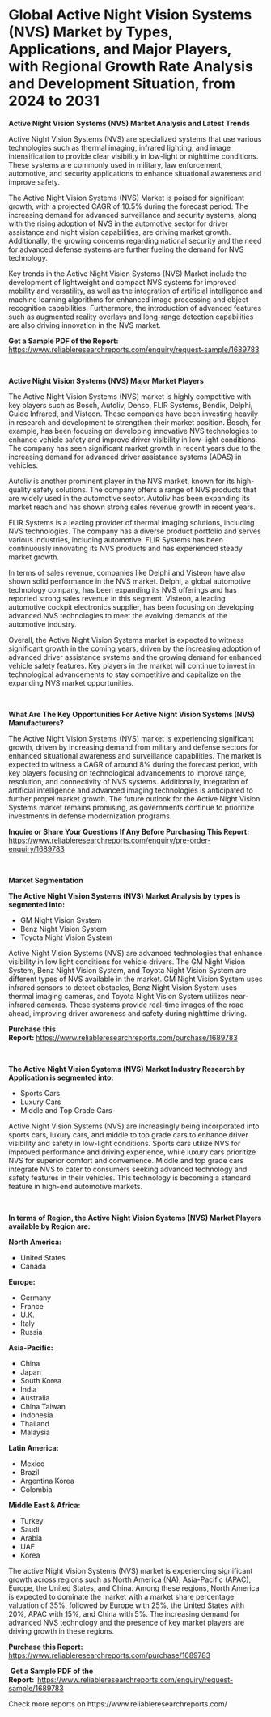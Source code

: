 <p><h1>Global Active Night Vision Systems (NVS) Market by Types, Applications, and Major Players, with Regional Growth Rate Analysis and Development Situation, from 2024 to 2031</h1></p><p><strong>Active Night Vision Systems (NVS) Market Analysis and Latest Trends</strong></p>
<p><p>Active Night Vision Systems (NVS) are specialized systems that use various technologies such as thermal imaging, infrared lighting, and image intensification to provide clear visibility in low-light or nighttime conditions. These systems are commonly used in military, law enforcement, automotive, and security applications to enhance situational awareness and improve safety.</p><p>The Active Night Vision Systems (NVS) Market is poised for significant growth, with a projected CAGR of 10.5% during the forecast period. The increasing demand for advanced surveillance and security systems, along with the rising adoption of NVS in the automotive sector for driver assistance and night vision capabilities, are driving market growth. Additionally, the growing concerns regarding national security and the need for advanced defense systems are further fueling the demand for NVS technology.</p><p>Key trends in the Active Night Vision Systems (NVS) Market include the development of lightweight and compact NVS systems for improved mobility and versatility, as well as the integration of artificial intelligence and machine learning algorithms for enhanced image processing and object recognition capabilities. Furthermore, the introduction of advanced features such as augmented reality overlays and long-range detection capabilities are also driving innovation in the NVS market.</p></p>
<p><strong>Get a Sample PDF of the Report:&nbsp;</strong> <a href="https://www.reliableresearchreports.com/enquiry/request-sample/1689783">https://www.reliableresearchreports.com/enquiry/request-sample/1689783</a></p>
<p>&nbsp;</p>
<p><strong>Active Night Vision Systems (NVS) Major Market Players</strong></p>
<p><p>The Active Night Vision Systems (NVS) market is highly competitive with key players such as Bosch, Autoliv, Denso, FLIR Systems, Bendix, Delphi, Guide Infrared, and Visteon. These companies have been investing heavily in research and development to strengthen their market position. Bosch, for example, has been focusing on developing innovative NVS technologies to enhance vehicle safety and improve driver visibility in low-light conditions. The company has seen significant market growth in recent years due to the increasing demand for advanced driver assistance systems (ADAS) in vehicles.</p><p>Autoliv is another prominent player in the NVS market, known for its high-quality safety solutions. The company offers a range of NVS products that are widely used in the automotive sector. Autoliv has been expanding its market reach and has shown strong sales revenue growth in recent years.</p><p>FLIR Systems is a leading provider of thermal imaging solutions, including NVS technologies. The company has a diverse product portfolio and serves various industries, including automotive. FLIR Systems has been continuously innovating its NVS products and has experienced steady market growth.</p><p>In terms of sales revenue, companies like Delphi and Visteon have also shown solid performance in the NVS market. Delphi, a global automotive technology company, has been expanding its NVS offerings and has reported strong sales revenue in this segment. Visteon, a leading automotive cockpit electronics supplier, has been focusing on developing advanced NVS technologies to meet the evolving demands of the automotive industry.</p><p>Overall, the Active Night Vision Systems market is expected to witness significant growth in the coming years, driven by the increasing adoption of advanced driver assistance systems and the growing demand for enhanced vehicle safety features. Key players in the market will continue to invest in technological advancements to stay competitive and capitalize on the expanding NVS market opportunities.</p></p>
<p>&nbsp;</p>
<p><strong>What Are The Key Opportunities For Active Night Vision Systems (NVS) Manufacturers?</strong></p>
<p><p>The Active Night Vision Systems (NVS) market is experiencing significant growth, driven by increasing demand from military and defense sectors for enhanced situational awareness and surveillance capabilities. The market is expected to witness a CAGR of around 8% during the forecast period, with key players focusing on technological advancements to improve range, resolution, and connectivity of NVS systems. Additionally, integration of artificial intelligence and advanced imaging technologies is anticipated to further propel market growth. The future outlook for the Active Night Vision Systems market remains promising, as governments continue to prioritize investments in defense modernization programs.</p></p>
<p><strong>Inquire or Share Your Questions If Any Before Purchasing This Report:</strong> <a href="https://www.reliableresearchreports.com/enquiry/pre-order-enquiry/1689783">https://www.reliableresearchreports.com/enquiry/pre-order-enquiry/1689783</a></p>
<p>&nbsp;</p>
<p><strong>Market Segmentation</strong></p>
<p><strong>The Active Night Vision Systems (NVS) Market Analysis by types is segmented into:</strong></p>
<p><ul><li>GM Night Vision System</li><li>Benz Night Vision System</li><li>Toyota Night Vision System</li></ul></p>
<p><p>Active Night Vision Systems (NVS) are advanced technologies that enhance visibility in low light conditions for vehicle drivers. The GM Night Vision System, Benz Night Vision System, and Toyota Night Vision System are different types of NVS available in the market. GM Night Vision System uses infrared sensors to detect obstacles, Benz Night Vision System uses thermal imaging cameras, and Toyota Night Vision System utilizes near-infrared cameras. These systems provide real-time images of the road ahead, improving driver awareness and safety during nighttime driving.</p></p>
<p><strong>Purchase this Report:&nbsp;</strong><a href="https://www.reliableresearchreports.com/purchase/1689783">https://www.reliableresearchreports.com/purchase/1689783</a></p>
<p>&nbsp;</p>
<p><strong>The Active Night Vision Systems (NVS) Market Industry Research by Application is segmented into:</strong></p>
<p><ul><li>Sports Cars</li><li>Luxury Cars</li><li>Middle and Top Grade Cars</li></ul></p>
<p><p>Active Night Vision Systems (NVS) are increasingly being incorporated into sports cars, luxury cars, and middle to top grade cars to enhance driver visibility and safety in low-light conditions. Sports cars utilize NVS for improved performance and driving experience, while luxury cars prioritize NVS for superior comfort and convenience. Middle and top grade cars integrate NVS to cater to consumers seeking advanced technology and safety features in their vehicles. This technology is becoming a standard feature in high-end automotive markets.</p></p>
<p>&nbsp;</p>
<p><strong>In terms of Region, the Active Night Vision Systems (NVS) Market Players available by Region are:</strong></p>
<p>
    <p> <strong> North America: </strong>
        <ul>
            <li>United States</li>
            <li>Canada</li>
        </ul>
        </p> 
    <p> <strong> Europe: </strong>
        <ul>
            <li>Germany</li>
            <li>France</li>
            <li>U.K.</li>
            <li>Italy</li>
            <li>Russia</li>
        </ul>
        </p> 
    <p> <strong> Asia-Pacific: </strong>
        <ul>
            <li>China</li>
            <li>Japan</li>
            <li>South Korea</li>
            <li>India</li>
            <li>Australia</li>
            <li>China Taiwan</li>
            <li>Indonesia</li>
            <li>Thailand</li>
            <li>Malaysia</li>
        </ul>
        </p> 
    <p> <strong> Latin America: </strong>
        <ul>
            <li>Mexico</li>
            <li>Brazil</li>
            <li>Argentina Korea</li>
            <li>Colombia</li>
        </ul>
        </p> 
    <p> <strong> Middle East & Africa: </strong>
        <ul>
            <li>Turkey</li>
            <li>Saudi</li>
            <li>Arabia</li>
            <li>UAE</li>
            <li>Korea</li>
        </ul>
    </p>
    </p>
<p><p>The active Night Vision Systems (NVS) market is experiencing significant growth across regions such as North America (NA), Asia-Pacific (APAC), Europe, the United States, and China. Among these regions, North America is expected to dominate the market with a market share percentage valuation of 35%, followed by Europe with 25%, the United States with 20%, APAC with 15%, and China with 5%. The increasing demand for advanced NVS technology and the presence of key market players are driving growth in these regions.</p></p>
<p><strong>Purchase this Report: </strong><a href="https://www.reliableresearchreports.com/purchase/1689783">https://www.reliableresearchreports.com/purchase/1689783</a></p>
<p>&nbsp;<strong>Get a Sample PDF of the Report:&nbsp;&nbsp;</strong><a href="https://www.reliableresearchreports.com/enquiry/request-sample/1689783">https://www.reliableresearchreports.com/enquiry/request-sample/1689783</a></p>
<p><strong></strong></p>
<p>Check more reports on https://www.reliableresearchreports.com/</p>